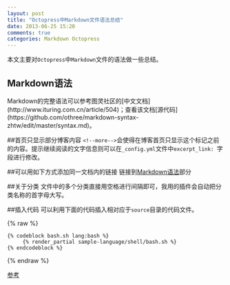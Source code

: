 ```yaml
---
layout: post
title: "Octopress中Markdown文件语法总结"
date: 2013-06-25 15:20
comments: true
categories: Markdown Octopress
---
```

本文主要对`Octopress`中`Markdown`文件的语法做一些总结。
<!--more-->

<h2 id="first">Markdown语法</h2>
Markdown的完整语法可以参考图灵社区的[中文文档](http://www.ituring.com.cn/article/504)；查看该文档[源代码](https://github.com/othree/markdown-syntax-zhtw/edit/master/syntax.md)。

##首页只显示部分博客内容
`<!--more-->`会使得在博客首页只显示这个标记之前的内容。提示继续阅读的文字信息则可以在`_config.yml`文件中`excerpt_link: `字段进行修改。

##可以用如下方式添加同一文档内的链接
链接到[Markdown语法](#first)部分

##关于分类
文件中的多个分类直接用空格进行间隔即可，我用的插件会自动把分类名称的首字母大写。

##插入代码
可以利用下面的代码插入相对应于`source`目录的代码文件。

{% raw %}
```
{% codeblock bash.sh lang:bash %} 
	 {% render_partial sample-language/shell/bash.sh %}
{% endcodeblock %}
```
{% endraw %}

[参考](http://stackoverflow.com/questions/15786144/how-to-escape-in-markdown-on-octopress)

